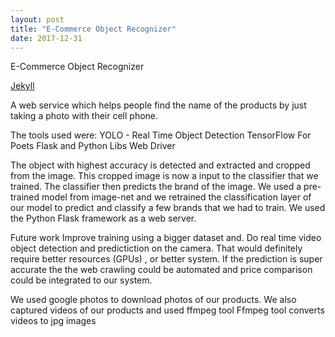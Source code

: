```yaml
---
layout: post
title: "E-Commerce Object Recognizer"
date: 2017-12-31
---
```


E-Commerce Object Recognizer

[Jekyll](https://github.com/s-bhatt/upload)

A web service which helps people find the name of the products by just taking a photo with their cell phone.

The tools used were:
YOLO - Real Time Object Detection
TensorFlow For Poets
Flask and Python Libs
Web Driver

The object with highest accuracy is detected and extracted and cropped from the image.
This cropped image is now a input to the classifier that we trained.
The classifier then predicts the brand of the image.
We used a pre-trained model from image-net and we retrained the classification layer of our model to predict and classify a few brands that we had to train.
We used the Python Flask framework as a web server.

Future work
Improve training using a bigger dataset and.
Do real time video object detection and predictiction on the camera.
That would definitely require better resources (GPUs) , or better system.
If the prediction is super accurate the the web crawling could be automated and price
comparison could be integrated to our system.

We used google photos to download photos of our products.
We also captured videos of our products and used ffmpeg tool
Ffmpeg tool converts videos to jpg images